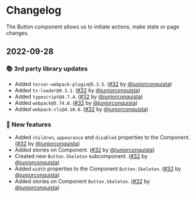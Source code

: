 # Changelog

The Button component allows us to initiate actions, make state or page changes.

## 2022-09-28

### 📚 3rd party library updates

- Added `terser-webpack-plugin@5.3.5`. ([#32](https://github.com/TiendaNube/nimbus-design-system/pull/32) by [@juniorconquista](https://github.com/juniorconquista))
- Added `ts-loader@9.3.1`. ([#32](https://github.com/TiendaNube/nimbus-design-system/pull/32) by [@juniorconquista](https://github.com/juniorconquista))
- Added `typescript@4.7.4`. ([#32](https://github.com/TiendaNube/nimbus-design-system/pull/32) by [@juniorconquista](https://github.com/juniorconquista))
- Added `webpack@5.74.0`. ([#32](https://github.com/TiendaNube/nimbus-design-system/pull/32) by [@juniorconquista](https://github.com/juniorconquista))
- Added `webpack-cli@4.10.0`. ([#32](https://github.com/TiendaNube/nimbus-design-system/pull/32) by [@juniorconquista](https://github.com/juniorconquista))

### 🎉 New features

- Added `children`, `appearance` and `disabled` properties to the Component. ([#32](https://github.com/TiendaNube/nimbus-design-system/pull/32) by [@juniorconquista](https://github.com/juniorconquista))
- Added stories on Component. ([#32](https://github.com/TiendaNube/nimbus-design-system/pull/32) by [@juniorconquista](https://github.com/juniorconquista))
- Created new `Button.Skeleton` subcomponent. ([#32](https://github.com/TiendaNube/nimbus-design-system/pull/32) by [@juniorconquista](https://github.com/juniorconquista))
- Added `width` properties to the Component `Button.Skeleton`. ([#32](https://github.com/TiendaNube/nimbus-design-system/pull/32) by [@juniorconquista](https://github.com/juniorconquista))
- Added stories on Component `Button.Skeleton`. ([#32](https://github.com/TiendaNube/nimbus-design-system/pull/32) by [@juniorconquista](https://github.com/juniorconquista))
